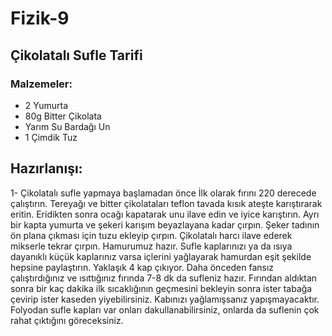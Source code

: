 # Fizik-9

## Çikolatalı Sufle Tarifi
### Malzemeler:
- 2 Yumurta
- 80g Bitter Çikolata
- Yarım Su Bardağı Un
- 1 Çimdik Tuz

## Hazırlanışı:
1- Çikolatalı sufle yapmaya başlamadan önce İlk olarak fırını 220 derecede çalıştırın.
Tereyağı ve bitter çikolataları teflon tavada kısık ateşte karıştırarak eritin. Eridikten sonra ocağı kapatarak unu ilave edin ve iyice karıştırın.
Ayrı bir kapta yumurta ve şekeri karışım beyazlayana kadar çırpın. Şeker tadının ön plana çıkması için tuzu ekleyip çırpın.
Çikolatalı harcı ilave ederek mikserle tekrar çırpın. Hamurumuz hazır.
Sufle kaplarınızı ya da ısıya dayanıklı küçük kaplarınız varsa içlerini yağlayarak hamurdan eşit şekilde hepsine paylaştırın. Yaklaşık 4 kap çıkıyor.
Daha önceden fansız çalıştırdığınız ve ısıttığınız  fırında 7-8 dk da sufleniz hazır. Fırından aldıktan sonra bir kaç dakika ilk sıcaklığının geçmesini bekleyin sonra ister tabağa çevirip ister kaseden yiyebilirsiniz.
Kabınızı yağlamışsanız yapışmayacaktır. Folyodan sufle kapları var onları dakullanabilirsiniz, onlarda da suflenin çok rahat çıktığını göreceksiniz.
